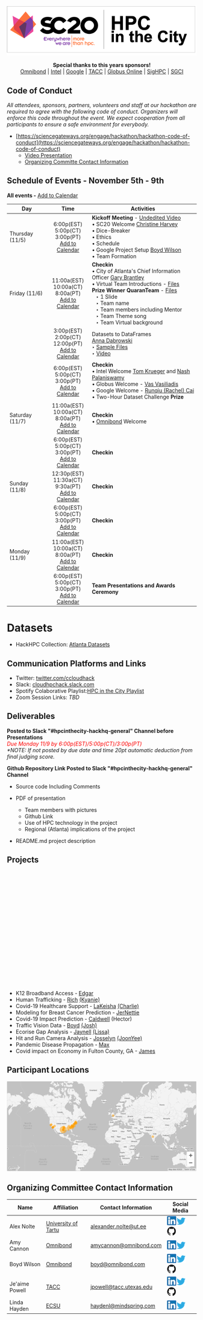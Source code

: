 <HEAD>
  <script src="//cdn.wordart.com/wordart.min.js" async defer></script>
</HEAD>
 
![HPCintheCity](images/HPCinthecity.png)
<p align="center">
  <strong>Special thanks to this years sponsors!</strong><br>
  <a href="http://www.omnibond.com/">Omnibond</a> |
  <a href="http://www.intel.com">Intel</a> |
  <a href="https://cloud.google.com/">Google</a> |
  <a href="http://tacc.utexas.edu">TACC</a> |
  <a href="https://www.globus.org/">Globus Online</a> |
  <a href="http://https://www.sighpc.org/">SigHPC</a> |
  <a href="https://sciencegateways.org/">SGCI</a>
</p>

## [](#code-of-conduct) Code of Conduct
_All attendees, sponsors, partners, volunteers and staff at our hackathon are required to agree with the following code of conduct. Organizers will enforce this code throughout the event. We expect cooperation from all participants to ensure a safe environment for everybody._
- [https://sciencegateways.org/engage/hackathon/hackathon-code-of-conduct](https://sciencegateways.org/engage/hackathon/hackathon-code-of-conduct)
  - [Video Presentation](https://youtu.be/4P8sEZDsKaQ)
  - [Organizing Committe Contact Information](#organizers-contact-information)



## [](#schedule-of-events) Schedule of Events - November 5th - 9th 
**All events -** <a href="ics_files/HPCintheCity-Events.ics">Add to Calendar</a>  


| Day | Time | Activities |
|-----------|:------------------------:|----------------------------|
| Thursday (11/5) | 6:00p(EST)<br>5:00p(CT)<br>3:00p(PT)<br> <a href="ics_files/ThursdayPM.ics">Add to Calendar</a> |  **Kickoff Meeting** - [Undedited Video](https://utexas.zoom.us/rec/share/v4S1KJNDGo2Qk7W_90uWacVr9nnUaphjqweZNGPC-fhT0-Da598ulmSTTQM1OCCU.CwCsiguBRbsk6wB8) <br> • SC20 Welcome [Christine Harvey](https://www.linkedin.com/in/itsharveytime/) <br> • Dice-Breaker <br> • Ethics <br> • Schedule <br> • Google Project Setup [Boyd Wilson](https://www.linkedin.com/in/boydwilson/) <br> • Team Formation |
| Friday (11/6) | 11:00a(EST)<br>10:00a(CT)<br>8:00a(PT)<br> <a href="ics_files/FridayAM.ics">Add to Calendar</a> |  **Checkin** <br> • City of Atlanta's Chief Information Officer [Gary Brantley](https://www.linkedin.com/in/garybrantley/) <br> • Virtual Team Introductions - [Files](https://github.com/jeaimehp/HackHPC-HPCintheCity20/tree/gh-pages/Team-Introductions) <br> **Prize Winner QuaranTeam** - [Files](https://github.com/jeaimehp/HackHPC-HPCintheCity20/tree/gh-pages/Team-Introductions/QuaranTeam) <br>  &ensp; ‣ 1 Slide <br>  &ensp; ‣ Team name <br>  &ensp; ‣ Team members including Mentor <br>  &ensp; ‣ Team Theme song <br>  &ensp; ‣ Team Virtual background |
|  | 3:00p(EST)<br>2:00p(CT)<br>12:00p(PT)<br> <a href="ics_files/Friday-DataCarpentry.ics">Add to Calendar</a> |  Datasets to DataFrames <br> [Anna Dabrowski](https://www.linkedin.com/in/ajdabrowski/) <br> ‣ [Sample Files](https://github.com/jeaimehp/HackHPC-HPCintheCity20/tree/gh-pages/data-carpentry) <br> ‣ [Video](https://youtu.be/F2RuFIUg998)|
|  | 6:00p(EST)<br>5:00p(CT)<br>3:00p(PT)<br> <a href="ics_files/FridayPM.ics">Add to Calendar</a> |  **Checkin** <br> • Intel Welcome [Tom Krueger](https://www.linkedin.com/in/tomkrueger1/) and [Nash Palaniswamy](https://www.linkedin.com/in/nash-palaniswamy-045501/)  <br> • Globus Welcome - [Vas Vasiliadis](https://www.linkedin.com/in/vasiliadis/) <br> • Google Welcome - [Runqiu (Rachel) Cai](https://www.linkedin.com/in/rqcai/) <br> • Two-Hour Dataset Challenge **Prize** |
| Saturday (11/7) | 11:00a(EST)<br>10:00a(CT)<br>8:00a(PT)<br> <a href="ics_files/SaturdayAM.ics">Add to Calendar</a> |  **Checkin** <br> • [Omnibond](http://www.omnibond.com/) Welcome|
|  | 6:00p(EST)<br>5:00p(CT)<br>3:00p(PT)<br> <a href="ics_files/SaturdaydayPM.ics">Add to Calendar</a> |  **Checkin** |
| Sunday (11/8) | 12:30p(EST)<br>11:30a(CT)<br>9:30a(PT)<br> <a href="ics_files/SundayAM.ics">Add to Calendar</a> |  **Checkin** |
|  | 6:00p(EST)<br>5:00p(CT)<br>3:00p(PT)<br> <a href="ics_files/SundayPM.ics">Add to Calendar</a> |  **Checkin** |
| Monday (11/9) | 11:00a(EST)<br>10:00a(CT)<br>8:00a(PT)<br> <a href="ics_files/MondayAM.ics">Add to Calendar</a> |  **Checkin** |
|  | 6:00p(EST)<br>5:00p(CT)<br>3:00p(PT)<br> <a href="ics_files/FinalPresentations.ics">Add to Calendar</a> |  **Team Presentations and Awards Ceremony** |

# [](#datasets) Datasets
- HackHPC Collection: [Atlanta Datasets](http://hackhpc.org/data/)


## [](#links) Communication Platforms and Links
- Twitter: [twitter.com/ccloudhack](https://twitter.com/ccloudhack)
- Slack: [cloudhpchack.slack.com](https://cloudhpchack.slack.com)
- Spotify Colaborative Playlist:[HPC in the City Playlist](https://open.spotify.com/playlist/2coSAPXHrSJW87L23J5I5P?si=b4jB4qxvRPWjVMlrXf2ZVg) 
- Zoom Session Links: _TBD_

## [](#deliverables) Deliverables
**Posted to Slack "#hpcinthecity-hackhq-general" Channel before Presentations**
<br><i><font color='red'>Due Monday 11/9 by 6:00p(EST)/5:00p(CT)/3:00p(PT)</font></i>
<br>_*NOTE: If not posted by due date and time 20pt automatic deduction from final judging score._

**Github Repository Link Posted to Slack "#hpcinthecity-hackhq-general" Channel**
- Source code Including Comments
- PDF of presentation
  - Team members with pictures
  - Github Link
  - Use of HPC technology in the project
  - Regional (Atlanta) implications of the project

- README.md project description

## [](#projects) Projects

<div style="width: 300px; height: 300px;" data-wordart-src="//cdn.wordart.com/json/39rsyqlu1nx0" data-wordart-show-attribution></div> 

- K12 Broadband Access - [Edgar](https://www.linkedin.com/in/edgargarza7/)
- Human Trafficking - [Rich](https://www.linkedin.com/in/richasay/) [(Kyanie)](https://www.linkedin.com/in/kyanie-waters-6a7425146/) 
- Covid-19 Healthcare Support - [LaKeisha](mailto:lakeisharb@gmail.com?subject=[HPC-in-the-City]) [(Charlie)](https://www.linkedin.com/in/charlie-dey-0031317a/) 
- Modeling for Breast Cancer Prediction - [JerNettie](https://www.linkedin.com/in/jaburney/) 
- Covid-19 Impact Prediction - [Caldwell](https://www.linkedin.com/in/rebecca-caldwell-0434256/) (Hector) 
- Traffic Vision Data - [Boyd](https://www.linkedin.com/in/boydwilson/) [(Josh)](https://www.linkedin.com/in/joshua-kissel-201a4895/) 
- Ecorise Gap Analysis - [Jaynell](https://www.linkedin.com/in/jaynell-nicholson/) [(Lissa)](https://www.linkedin.com/in/melissa-pearson-089814103/) 
- Hit and Run Camera Analysis - [Josselyn](https://www.linkedin.com/in/josselyn-salgado-09b582187/) [(JoonYee)](https://www.linkedin.com/in/jychuah/) 
- Pandemic Disease Propagation - [Max](https://www.linkedin.com/in/maxcurie/) 
- Covid impact on Economy in Fulton County, GA - [James](https://www.linkedin.com/in/james-belton-2934226/) 

## [](#participant-locations) Participant Locations

![Participant Locations](images/Participants.png)

## [](#organizing-committee) Organizing Committee Contact Information 

| Name | Affiliation | Contact Information | Social Media
|-----------------------|--------------|----------------------------|----------------------------|
| Alex Nolte| [University of Tartu]( http://www.ut.ee/en)| [alexander.nolte@ut.ee](mailto:alexander.nolte@ut.ee?subject=[HackHPC-SC20]) | [![LinkedIn](images/linkedinicon.jpeg)]( https://www.linkedin.com/in/alexandernolte/)[![Twitter](images/twittericon.png)](https://twitter.com/alexander_nolte)[![Github](images/githubicon.png)](https://alexandernolte.github.io/)|
| Amy Cannon| [Omnibond]( http://www.omnibond.com/)| [amycannon@omnibond.com](mailto:amycannon@omnibond.com?subject=[HackHPC-SC20]) | [![LinkedIn](images/linkedinicon.jpeg)]( https://www.linkedin.com/in/amy-cannon-46230b31/)[![Twitter](images/twittericon.png)](https://twitter.com/amy__cannon) |
| Boyd Wilson| [Omnibond]( http://www.omnibond.com/)| [boyd@omnibond.com](mailto:boyd@omnibond.com?subject=[HackHPC-SC20]) | [![LinkedIn](images/linkedinicon.jpeg)]( https://www.linkedin.com/in/boydwilson/)[![Twitter](images/twittericon.png)](https://twitter.com/boydwilson)[![Github](images/githubicon.png)](https://github.com/omnibond) |
| Je'aime Powell | [TACC](http://www.tacc.utexas.edu/) | [jpowell@tacc.utexas.edu](mailto:jpowell@tacc.utexas.edu?subject=[HackHPC-SC20]) | [![LinkedIn](images/linkedinicon.jpeg)](https://www.linkedin.com/in/jeaimehp/)[![Twitter](images/twittericon.png)](https://twitter.com/jeaimehp)[![Github](images/githubicon.png)](https://github.com/jeaimehp) |
| Linda Hayden | [ECSU](http://nia.ecsu.edu/) | [haydenl@mindspring.com](mailto:haydenl@mindspring.com?subject=[HackHPC-SC20]) | [![LinkedIn](images/linkedinicon.jpeg)]( https://www.linkedin.com/in/linda-hayden-5a8b424/)[![Twitter](images/twittericon.png)](https://twitter.com/lhaydenecsu)|



